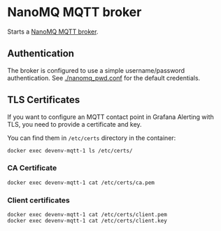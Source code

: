 # NanoMQ MQTT broker

Starts a [NanoMQ MQTT broker](https://nanomq.io/docs/en/latest/).

## Authentication

The broker is configured to use a simple username/password authentication.
See [./nanomq\_pwd.conf](./nanomq_pwd.conf) for the default credentials.

## TLS Certificates

If you want to configure an MQTT contact point in Grafana Alerting with TLS, you need to provide a certificate and key.

You can find them in `/etc/certs` directory in the container:

``` shell
docker exec devenv-mqtt-1 ls /etc/certs/
```

### CA Certificate

``` shell
docker exec devenv-mqtt-1 cat /etc/certs/ca.pem
```

### Client certificates

``` shell
docker exec devenv-mqtt-1 cat /etc/certs/client.pem
docker exec devenv-mqtt-1 cat /etc/certs/client.key
```
